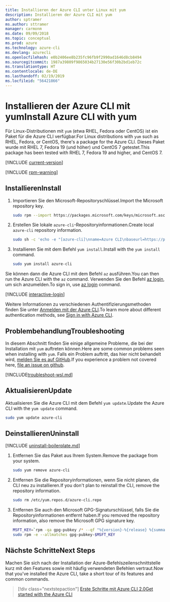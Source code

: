 ```yaml
---
title: Installieren der Azure CLI unter Linux mit yum
description: Installieren der Azure CLI mit yum
author: sptramer
ms.author: sttramer
manager: carmonm
ms.date: 09/09/2018
ms.topic: conceptual
ms.prod: azure
ms.technology: azure-cli
ms.devlang: azurecli
ms.openlocfilehash: e0b2406ee8b235fc96fb9f2990ad1646d8cb8494
ms.sourcegitcommit: 1987a39809f9865034b27130e56f30b2bd1eb72c
ms.translationtype: HT
ms.contentlocale: de-DE
ms.lasthandoff: 02/19/2019
ms.locfileid: "56421866"
---
```

# <a name="install-azure-cli-with-yum"></a><span data-ttu-id="99a27-103">Installieren der Azure CLI mit yum</span><span class="sxs-lookup"><span data-stu-id="99a27-103">Install Azure CLI with yum</span></span>

<span data-ttu-id="99a27-104">Für Linux-Distributionen mit `yum` (etwa RHEL, Fedora oder CentOS) ist ein Paket für die Azure CLI verfügbar.</span><span class="sxs-lookup"><span data-stu-id="99a27-104">For Linux distributions with  `yum` such as RHEL, Fedora, or CentOS, there's a package for the Azure CLI.</span></span> <span data-ttu-id="99a27-105">Dieses Paket wurde mit RHEL 7, Fedora 19 (und höher) und CentOS 7 getestet.</span><span class="sxs-lookup"><span data-stu-id="99a27-105">This package has been tested with RHEL 7, Fedora 19 and higher, and CentOS 7.</span></span>

[!INCLUDE [current-version](includes/current-version.md)]

[!INCLUDE [rpm-warning](includes/rpm-warning.md)]

## <a name="install"></a><span data-ttu-id="99a27-106">Installieren</span><span class="sxs-lookup"><span data-stu-id="99a27-106">Install</span></span>

1. <span data-ttu-id="99a27-107">Importieren Sie den Microsoft-Repositoryschlüssel.</span><span class="sxs-lookup"><span data-stu-id="99a27-107">Import the Microsoft repository key.</span></span>

   ```bash
   sudo rpm --import https://packages.microsoft.com/keys/microsoft.asc
   ```

2. <span data-ttu-id="99a27-108">Erstellen Sie lokale `azure-cli`-Repositoryinformationen.</span><span class="sxs-lookup"><span data-stu-id="99a27-108">Create local `azure-cli` repository information.</span></span>

   ```bash
   sudo sh -c 'echo -e "[azure-cli]\nname=Azure CLI\nbaseurl=https://packages.microsoft.com/yumrepos/azure-cli\nenabled=1\ngpgcheck=1\ngpgkey=https://packages.microsoft.com/keys/microsoft.asc" > /etc/yum.repos.d/azure-cli.repo'
   ```

3. <span data-ttu-id="99a27-109">Installieren Sie mit dem Befehl `yum install`.</span><span class="sxs-lookup"><span data-stu-id="99a27-109">Install with the `yum install` command.</span></span>

   ```bash
   sudo yum install azure-cli
   ```

<span data-ttu-id="99a27-110">Sie können dann die Azure CLI mit dem Befehl `az` ausführen.</span><span class="sxs-lookup"><span data-stu-id="99a27-110">You can then run the Azure CLI with the `az` command.</span></span> <span data-ttu-id="99a27-111">Verwenden Sie den Befehl [az login](/cli/azure/reference-index#az-login), um sich anzumelden.</span><span class="sxs-lookup"><span data-stu-id="99a27-111">To sign in, use [az login](/cli/azure/reference-index#az-login) command.</span></span>

[!INCLUDE [interactive-login](includes/interactive-login.md)]

<span data-ttu-id="99a27-112">Weitere Informationen zu verschiedenen Authentifizierungsmethoden finden Sie unter [Anmelden mit der Azure CLI](authenticate-azure-cli.md).</span><span class="sxs-lookup"><span data-stu-id="99a27-112">To learn more about different authentication methods, see [Sign in with Azure CLI](authenticate-azure-cli.md).</span></span>

## <a name="troubleshooting"></a><span data-ttu-id="99a27-113">Problembehandlung</span><span class="sxs-lookup"><span data-stu-id="99a27-113">Troubleshooting</span></span>

<span data-ttu-id="99a27-114">In diesem Abschnitt finden Sie einige allgemeine Probleme, die bei der Installation mit `yum` auftreten können.</span><span class="sxs-lookup"><span data-stu-id="99a27-114">Here are some common problems seen when installing with `yum`.</span></span> <span data-ttu-id="99a27-115">Falls ein Problem auftritt, das hier nicht behandelt wird, [melden Sie es auf GitHub](https://github.com/Azure/azure-cli/issues).</span><span class="sxs-lookup"><span data-stu-id="99a27-115">If you experience a problem not covered here, [file an issue on github](https://github.com/Azure/azure-cli/issues).</span></span>

[!INCLUDE[troubleshoot-wsl.md](includes/troubleshoot-wsl.md)]

## <a name="update"></a><span data-ttu-id="99a27-116">Aktualisieren</span><span class="sxs-lookup"><span data-stu-id="99a27-116">Update</span></span>

<span data-ttu-id="99a27-117">Aktualisieren Sie die Azure CLI mit dem Befehl `yum update`.</span><span class="sxs-lookup"><span data-stu-id="99a27-117">Update the Azure CLI with the `yum update` command.</span></span>

```bash
sudo yum update azure-cli
```

## <a name="uninstall"></a><span data-ttu-id="99a27-118">Deinstallieren</span><span class="sxs-lookup"><span data-stu-id="99a27-118">Uninstall</span></span>

[!INCLUDE [uninstall-boilerplate.md](includes/uninstall-boilerplate.md)]

1. <span data-ttu-id="99a27-119">Entfernen Sie das Paket aus Ihrem System.</span><span class="sxs-lookup"><span data-stu-id="99a27-119">Remove the package from your system.</span></span>

   ```bash
   sudo yum remove azure-cli
   ```

2. <span data-ttu-id="99a27-120">Entfernen Sie die Repositoryinformationen, wenn Sie nicht planen, die CLI neu zu installieren.</span><span class="sxs-lookup"><span data-stu-id="99a27-120">If you don't plan to reinstall the CLI, remove the repository information.</span></span>

   ```bash
   sudo rm /etc/yum.repos.d/azure-cli.repo
   ```

3. <span data-ttu-id="99a27-121">Entfernen Sie auch den Microsoft GPG-Signaturschlüssel, falls Sie die Repositoryinformationen entfernt haben.</span><span class="sxs-lookup"><span data-stu-id="99a27-121">If you removed the repository information, also remove the Microsoft GPG signature key.</span></span>

   ```bash
   MSFT_KEY=`rpm -qa gpg-pubkey /* --qf "%{version}-%{release} %{summary}\n" | grep Microsoft | awk '{print $1}'`
   sudo rpm -e --allmatches gpg-pubkey-$MSFT_KEY
   ```

## <a name="next-steps"></a><span data-ttu-id="99a27-122">Nächste Schritte</span><span class="sxs-lookup"><span data-stu-id="99a27-122">Next Steps</span></span>

<span data-ttu-id="99a27-123">Machen Sie sich nach der Installation der Azure-Befehlszeilenschnittstelle kurz mit den Features sowie mit häufig verwendeten Befehlen vertraut.</span><span class="sxs-lookup"><span data-stu-id="99a27-123">Now that you've installed the Azure CLI, take a short tour of its features and common commands.</span></span>

> [!div class="nextstepaction"]
> [<span data-ttu-id="99a27-124">Erste Schritte mit Azure CLI 2.0</span><span class="sxs-lookup"><span data-stu-id="99a27-124">Get started with the Azure CLI</span></span>](get-started-with-azure-cli.md)
